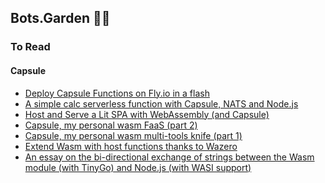 ## Bots.Garden 🤖🌼

<!--

**Here are some ideas to get you started:**

🙋‍♀️ A short introduction - what is your organization all about?
🌈 Contribution guidelines - how can the community get involved?
👩‍💻 Useful resources - where can the community find your docs? Is there anything else the community should know?
🍿 Fun facts - what does your team eat for breakfast?
🧙 Remember, you can do mighty things with the power of [Markdown](https://docs.github.com/github/writing-on-github/getting-started-with-writing-and-formatting-on-github/basic-writing-and-formatting-syntax)
-->


### To Read

#### Capsule

- [Deploy Capsule Functions on Fly.io in a flash](https://www.wasm.builders/k33g_org/deploy-capsule-functions-on-flyio-in-a-flash-17l5)
- [A simple calc serverless function with Capsule, NATS and Node.js](https://www.wasm.builders/k33g_org/a-simple-calc-serverless-function-with-capsule-nats-and-nodejs-2mnk)
- [Host and Serve a Lit SPA with WebAssembly (and Capsule)](https://www.wasm.builders/k33g_org/host-and-serve-a-lit-spa-with-webassembly-and-capsule-52ak)
- [Capsule, my personal wasm FaaS (part 2)](https://www.wasm.builders/k33g_org/capsule-my-personal-wasm-faas-part-2-140k)
- [Capsule, my personal wasm multi-tools knife (part 1)](https://www.wasm.builders/k33g_org/capsule-my-personal-wasm-multi-tools-knife-part-1-3eoa)
- [Extend Wasm with host functions thanks to Wazero](https://www.wasm.builders/k33g_org/extend-wasm-with-host-functions-thanks-to-wazero-3n0n)
- [An essay on the bi-directional exchange of strings between the Wasm module (with TinyGo) and Node.js (with WASI support)](https://www.wasm.builders/k33g_org/an-essay-on-the-bi-directional-exchange-of-strings-between-the-wasm-module-with-tinygo-and-nodejs-with-wasi-support-3i9h)

